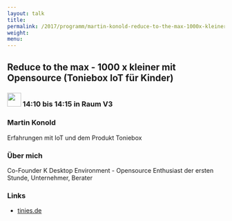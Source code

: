 ```yaml
---
layout: talk
title:
permalink: /2017/programm/martin-konold-reduce-to-the-max-1000x-kleiner-mit-opensource-toniebox-iot-fuer-kinder/
weight:
menu:
---
```

## Reduce to the max - 1000 x kleiner mit Opensource (Toniebox IoT für Kinder)

### <img height = "32" src="../../../images/lightning.svg"> 14:10 bis 14:15 in Raum V3

### Martin Konold

Erfahrungen mit IoT und dem Produkt Toniebox

### Über mich

Co-Founder K Desktop Environment - Opensource Enthusiast der ersten Stunde, Unternehmer, Berater

### Links

- <a href="http://tinies.de" target="_blank">tinies.de</a>
